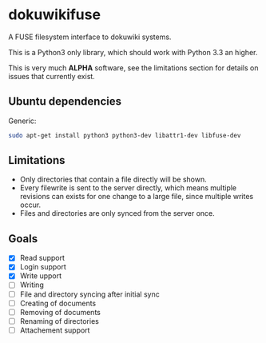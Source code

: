 # dokuwikifuse
A FUSE filesystem interface to dokuwiki systems.

This is a Python3 only library, which should work with Python 3.3 an higher.

This is very much **ALPHA** software, see the limitations section for details on
issues that currently exist.


## Ubuntu dependencies
Generic:
```bash
sudo apt-get install python3 python3-dev libattr1-dev libfuse-dev
```

## Limitations
- Only directories that contain a file directly will be shown.
- Every filewrite is sent to the server directly, which means multiple revisions
    can exists for one change to a large file, since multiple writes occur.
- Files and directories are only synced from the server once.

## Goals
- [x] Read support
- [x] Login support
- [x] Write upport
- [ ] Writing
- [ ] File and directory syncing after initial sync
- [ ] Creating of documents
- [ ] Removing of documents
- [ ] Renaming of directories
- [ ] Attachement support
